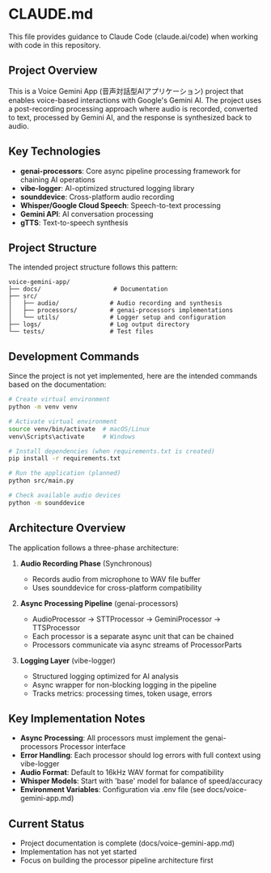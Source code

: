 # CLAUDE.md

This file provides guidance to Claude Code (claude.ai/code) when working with code in this repository.

## Project Overview

This is a Voice Gemini App (音声対話型AIアプリケーション) project that enables voice-based interactions with Google's Gemini AI. The project uses a post-recording processing approach where audio is recorded, converted to text, processed by Gemini AI, and the response is synthesized back to audio.

## Key Technologies

- **genai-processors**: Core async pipeline processing framework for chaining AI operations
- **vibe-logger**: AI-optimized structured logging library
- **sounddevice**: Cross-platform audio recording
- **Whisper/Google Cloud Speech**: Speech-to-text processing
- **Gemini API**: AI conversation processing
- **gTTS**: Text-to-speech synthesis

## Project Structure

The intended project structure follows this pattern:

```
voice-gemini-app/
├── docs/                    # Documentation
├── src/
│   ├── audio/              # Audio recording and synthesis
│   ├── processors/         # genai-processors implementations
│   └── utils/              # Logger setup and configuration
├── logs/                   # Log output directory
└── tests/                  # Test files
```

## Development Commands

Since the project is not yet implemented, here are the intended commands based on the documentation:

```bash
# Create virtual environment
python -m venv venv

# Activate virtual environment
source venv/bin/activate  # macOS/Linux
venv\Scripts\activate     # Windows

# Install dependencies (when requirements.txt is created)
pip install -r requirements.txt

# Run the application (planned)
python src/main.py

# Check available audio devices
python -m sounddevice
```

## Architecture Overview

The application follows a three-phase architecture:

1. **Audio Recording Phase** (Synchronous)
   - Records audio from microphone to WAV file buffer
   - Uses sounddevice for cross-platform compatibility

2. **Async Processing Pipeline** (genai-processors)
   - AudioProcessor → STTProcessor → GeminiProcessor → TTSProcessor
   - Each processor is a separate async unit that can be chained
   - Processors communicate via async streams of ProcessorParts

3. **Logging Layer** (vibe-logger)
   - Structured logging optimized for AI analysis
   - Async wrapper for non-blocking logging in the pipeline
   - Tracks metrics: processing times, token usage, errors

## Key Implementation Notes

- **Async Processing**: All processors must implement the genai-processors Processor interface
- **Error Handling**: Each processor should log errors with full context using vibe-logger
- **Audio Format**: Default to 16kHz WAV format for compatibility
- **Whisper Models**: Start with 'base' model for balance of speed/accuracy
- **Environment Variables**: Configuration via .env file (see docs/voice-gemini-app.md)

## Current Status

- Project documentation is complete (docs/voice-gemini-app.md)
- Implementation has not yet started
- Focus on building the processor pipeline architecture first